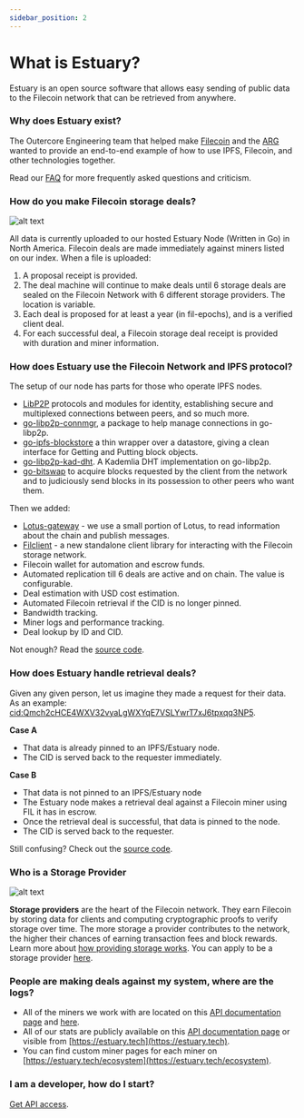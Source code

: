 ```yaml
---
sidebar_position: 2
---
```


# What is Estuary?

Estuary is an open source software that allows easy sending of public data to the Filecoin network that can be retrieved from anywhere.

### Why does Estuary exist?

The Outercore Engineering team that helped make [Filecoin](https://filecoin.io) and the [ARG](https://arg.protocol.ai) wanted to provide an end-to-end example of how to use IPFS, Filecoin, and other technologies together.

Read our [FAQ](../Learn/faq) for more frequently asked questions and criticism.

### How do you make Filecoin storage deals?

![alt text](https://user-images.githubusercontent.com/28320272/212175640-273f467a-b8a5-4236-b8e5-977e546e43ef.png)

All data is currently uploaded to our hosted Estuary Node (Written in Go) in North America. Filecoin deals are made immediately against miners listed on our index. When a file is uploaded:

1. A proposal receipt is provided.
2. The deal machine will continue to make deals until 6 storage deals are sealed on the Filecoin Network with 6 different storage providers. The location is variable.
3. Each deal is proposed for at least a year (in fil-epochs), and is a verified client deal.
4. For each successful deal, a Filecoin storage deal receipt is provided with duration and miner information.

### How does Estuary use the Filecoin Network and IPFS protocol?

The setup of our node has parts for those who operate IPFS nodes.

- [LibP2P](https://github.com/libp2p) protocols and modules for identity, establishing secure and multiplexed connections between peers, and so much more.
- [go-libp2p-connmgr](https://github.com/libp2p/go-libp2p-connmgr), a package to help manage connections in go-libp2p.
- [go-ipfs-blockstore](https://github.com/ipfs/go-ipfs-blockstore) a thin wrapper over a datastore, giving a clean interface for Getting and Putting block objects.
- [go-libp2p-kad-dht](https://github.com/libp2p/go-libp2p-kad-dht). A Kademlia DHT implementation on go-libp2p.
- [go-bitswap](https://github.com/ipfs/go-bitswap) to acquire blocks requested by the client from the network and to judiciously send blocks in its possession to other peers who want them.

Then we added:

- [Lotus-gateway](https://github.com/filecoin-project/lotus) - we use a small portion of Lotus, to read information about the chain and publish messages.
- [Filclient](https://github.com/application-research/filclient) - a new standalone client library for interacting with the Filecoin storage network.
- Filecoin wallet for automation and escrow funds.
- Automated replication till 6 deals are active and on chain. The value is configurable.
- Deal estimation with USD cost estimation.
- Automated Filecoin retrieval if the CID is no longer pinned.
- Bandwidth tracking.
- Miner logs and performance tracking.
- Deal lookup by ID and CID.

Not enough? Read the [source code](https://github.com/application-research/estuary/blob/master/main.go).

### How does Estuary handle retrieval deals?

Given any given person, let us imagine they made a request for their data. As an example: [cid:Qmch2cHCE4WXV32vyaLgWXYqE7VSLYwrT7xJ6tpxqq3NP5](https://dweb.link/ipfs/Qmch2cHCE4WXV32vyaLgWXYqE7VSLYwrT7xJ6tpxqq3NP5).

**Case A**

- That data is already pinned to an IPFS/Estuary node.
- The CID is served back to the requester immediately.

**Case B**

- That data is not pinned to an IPFS/Estuary node
- The Estuary node makes a retrieval deal against a Filecoin miner using FIL it has in escrow.
- Once the retrieval deal is successful, that data is pinned to the node.
- The CID is served back to the requester.

Still confusing? Check out the [source code](https://github.com/application-research/estuary/blob/master/retrieval.go).

### Who is a Storage Provider

![alt text](https://user-images.githubusercontent.com/28320272/212178311-7dd89211-0b40-4281-88e3-75f1f5c7b966.png)

**Storage providers** are the heart of the Filecoin network. They earn Filecoin by storing data for clients and computing cryptographic proofs to verify storage over time. The more storage a provider contributes to the network, the higher their chances of earning transaction fees and block rewards. Learn more about [how providing storage works](https://docs.filecoin.io/storage-provider/basics/how-providing-storage-works/). You can apply to be a storage provider [here](https://docs-beta.estuary.tech/docs/Learn/get-provider-added).

### People are making deals against my system, where are the logs?

- All of the miners we work with are located on this [API documentation page](https://docs.estuary.tech/api-public-miners) and [here](https://estuary.tech/ecosystem).
- All of our stats are publicly available on this [API documentation page](https://docs.estuary.tech/api-public-stats) or visible from [https://estuary.tech](https://estuary.tech).
- You can find custom miner pages for each miner on [https://estuary.tech/ecosystem](https://estuary.tech/ecosystem).

### I am a developer, how do I start?

[Get API access](https://docs.estuary.tech/tutorial-get-an-api-key).
